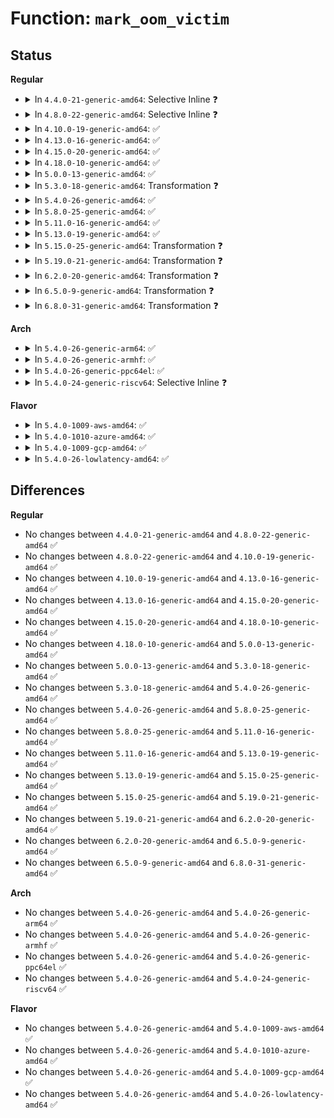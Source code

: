 # Function: <code>mark_oom_victim</code>

## Status
<b>Regular</b>
<ul>
<li>
<details>
<summary>In <code>4.4.0-21-generic-amd64</code>: Selective Inline ❓</summary>

```c
void mark_oom_victim(struct task_struct * tsk)
```

```json
{
  "name": "mark_oom_victim",
  "collision_type": "Unique Global",
  "inline_type": "Selective",
  "funcs": [
    {
      "addr": 18446744071580486176,
      "name": "mark_oom_victim",
      "external": true,
      "loc": "mm/oom_kill.c:418",
      "file": "mm/oom_kill.c",
      "inline": "not declared, inlined",
      "caller_inline": [],
      "caller_func": [
        "mm/oom_kill.c:oom_kill_process",
        "mm/oom_kill.c:oom_kill_process",
        "mm/memcontrol.c:mem_cgroup_out_of_memory"
      ]
    }
  ],
  "symbols": [
    {
      "addr": 18446744071580486176,
      "name": "mark_oom_victim",
      "section": ".text",
      "bind": "STB_GLOBAL",
      "size": 71
    }
  ]
}
```
</details>
</li>
<li>
<details>
<summary>In <code>4.8.0-22-generic-amd64</code>: Selective Inline ❓</summary>

```c
void mark_oom_victim(struct task_struct * tsk)
```

```json
{
  "name": "mark_oom_victim",
  "collision_type": "Unique Global",
  "inline_type": "Selective",
  "funcs": [
    {
      "addr": 18446744071580569360,
      "name": "mark_oom_victim",
      "external": true,
      "loc": "mm/oom_kill.c:668",
      "file": "mm/oom_kill.c",
      "inline": "not declared, inlined",
      "caller_inline": [],
      "caller_func": [
        "mm/memcontrol.c:mem_cgroup_out_of_memory"
      ]
    }
  ],
  "symbols": [
    {
      "addr": 18446744071580569360,
      "name": "mark_oom_victim",
      "section": ".text",
      "bind": "STB_GLOBAL",
      "size": 82
    }
  ]
}
```
</details>
</li>
<li>
<details>
<summary>In <code>4.10.0-19-generic-amd64</code>: ✅</summary>

```c
void mark_oom_victim(struct task_struct * tsk)
```

```json
{
  "name": "mark_oom_victim",
  "collision_type": "Unique Static",
  "inline_type": "No",
  "funcs": [
    {
      "addr": 18446744071580634576,
      "name": "mark_oom_victim",
      "external": false,
      "loc": "mm/oom_kill.c:652",
      "file": "mm/oom_kill.c",
      "inline": "seen, unknown",
      "caller_inline": [],
      "caller_func": [
        "mm/oom_kill.c:oom_kill_process",
        "mm/oom_kill.c:oom_kill_process"
      ]
    }
  ],
  "symbols": [
    {
      "addr": 18446744071580634576,
      "name": "mark_oom_victim",
      "section": ".text",
      "bind": "STB_LOCAL",
      "size": 120
    }
  ]
}
```
</details>
</li>
<li>
<details>
<summary>In <code>4.13.0-16-generic-amd64</code>: ✅</summary>

```c
void mark_oom_victim(struct task_struct * tsk)
```

```json
{
  "name": "mark_oom_victim",
  "collision_type": "Unique Static",
  "inline_type": "No",
  "funcs": [
    {
      "addr": 18446744071580664000,
      "name": "mark_oom_victim",
      "external": false,
      "loc": "mm/oom_kill.c:654",
      "file": "mm/oom_kill.c",
      "inline": "seen, unknown",
      "caller_inline": [],
      "caller_func": [
        "mm/oom_kill.c:oom_kill_process",
        "mm/oom_kill.c:oom_kill_process"
      ]
    }
  ],
  "symbols": [
    {
      "addr": 18446744071580664000,
      "name": "mark_oom_victim",
      "section": ".text",
      "bind": "STB_LOCAL",
      "size": 183
    }
  ]
}
```
</details>
</li>
<li>
<details>
<summary>In <code>4.15.0-20-generic-amd64</code>: ✅</summary>

```c
void mark_oom_victim(struct task_struct * tsk)
```

```json
{
  "name": "mark_oom_victim",
  "collision_type": "Unique Static",
  "inline_type": "No",
  "funcs": [
    {
      "addr": 18446744071580749040,
      "name": "mark_oom_victim",
      "external": false,
      "loc": "mm/oom_kill.c:676",
      "file": "mm/oom_kill.c",
      "inline": "seen, unknown",
      "caller_inline": [],
      "caller_func": [
        "mm/oom_kill.c:oom_kill_process",
        "mm/oom_kill.c:oom_kill_process"
      ]
    }
  ],
  "symbols": [
    {
      "addr": 18446744071580749040,
      "name": "mark_oom_victim",
      "section": ".text",
      "bind": "STB_LOCAL",
      "size": 192
    }
  ]
}
```
</details>
</li>
<li>
<details>
<summary>In <code>4.18.0-10-generic-amd64</code>: ✅</summary>

```c
void mark_oom_victim(struct task_struct * tsk)
```

```json
{
  "name": "mark_oom_victim",
  "collision_type": "Unique Static",
  "inline_type": "No",
  "funcs": [
    {
      "addr": 18446744071580884880,
      "name": "mark_oom_victim",
      "external": false,
      "loc": "mm/oom_kill.c:678",
      "file": "mm/oom_kill.c",
      "inline": "seen, unknown",
      "caller_inline": [],
      "caller_func": [
        "mm/oom_kill.c:oom_kill_process",
        "mm/oom_kill.c:oom_kill_process"
      ]
    }
  ],
  "symbols": [
    {
      "addr": 18446744071580884880,
      "name": "mark_oom_victim",
      "section": ".text",
      "bind": "STB_LOCAL",
      "size": 191
    }
  ]
}
```
</details>
</li>
<li>
<details>
<summary>In <code>5.0.0-13-generic-amd64</code>: ✅</summary>

```c
void mark_oom_victim(struct task_struct * tsk)
```

```json
{
  "name": "mark_oom_victim",
  "collision_type": "Unique Static",
  "inline_type": "No",
  "funcs": [
    {
      "addr": 18446744071580958192,
      "name": "mark_oom_victim",
      "external": false,
      "loc": "mm/oom_kill.c:686",
      "file": "mm/oom_kill.c",
      "inline": "seen, unknown",
      "caller_inline": [],
      "caller_func": [
        "mm/oom_kill.c:oom_kill_process",
        "mm/oom_kill.c:__oom_kill_process"
      ]
    }
  ],
  "symbols": [
    {
      "addr": 18446744071580958192,
      "name": "mark_oom_victim",
      "section": ".text",
      "bind": "STB_LOCAL",
      "size": 193
    }
  ]
}
```
</details>
</li>
<li>
<details>
<summary>In <code>5.3.0-18-generic-amd64</code>: Transformation ❓</summary>

```c
void mark_oom_victim(struct task_struct * tsk)
```

```json
{
  "name": "mark_oom_victim",
  "collision_type": "Unique Static",
  "inline_type": "No",
  "funcs": [
    {
      "addr": 0,
      "name": "mark_oom_victim",
      "external": false,
      "loc": "mm/oom_kill.c:696",
      "file": "mm/oom_kill.c",
      "inline": "seen, unknown",
      "caller_inline": [],
      "caller_func": [
        "mm/oom_kill.c:oom_kill_process",
        "mm/oom_kill.c:__oom_kill_process"
      ]
    }
  ],
  "symbols": [
    {
      "addr": 18446744071581053488,
      "name": "mark_oom_victim",
      "section": ".text",
      "bind": "STB_LOCAL",
      "size": 191
    },
    {
      "addr": 18446744071581061101,
      "name": "mark_oom_victim.cold",
      "section": ".text",
      "bind": "STB_LOCAL",
      "size": 19
    }
  ]
}
```
</details>
</li>
<li>
<details>
<summary>In <code>5.4.0-26-generic-amd64</code>: ✅</summary>

```c
void mark_oom_victim(struct task_struct * tsk)
```

```json
{
  "name": "mark_oom_victim",
  "collision_type": "Unique Static",
  "inline_type": "No",
  "funcs": [
    {
      "addr": 18446744071581109488,
      "name": "mark_oom_victim",
      "external": false,
      "loc": "mm/oom_kill.c:696",
      "file": "mm/oom_kill.c",
      "inline": "seen, unknown",
      "caller_inline": [],
      "caller_func": [
        "mm/oom_kill.c:oom_kill_process",
        "mm/oom_kill.c:__oom_kill_process"
      ]
    }
  ],
  "symbols": [
    {
      "addr": 18446744071581109488,
      "name": "mark_oom_victim",
      "section": ".text",
      "bind": "STB_LOCAL",
      "size": 196
    }
  ]
}
```
</details>
</li>
<li>
<details>
<summary>In <code>5.8.0-25-generic-amd64</code>: ✅</summary>

```c
void mark_oom_victim(struct task_struct * tsk)
```

```json
{
  "name": "mark_oom_victim",
  "collision_type": "Unique Static",
  "inline_type": "No",
  "funcs": [
    {
      "addr": 18446744071581293376,
      "name": "mark_oom_victim",
      "external": false,
      "loc": "mm/oom_kill.c:698",
      "file": "mm/oom_kill.c",
      "inline": "seen, unknown",
      "caller_inline": [],
      "caller_func": [
        "mm/oom_kill.c:oom_kill_process",
        "mm/oom_kill.c:__oom_kill_process"
      ]
    }
  ],
  "symbols": [
    {
      "addr": 18446744071581293376,
      "name": "mark_oom_victim",
      "section": ".text",
      "bind": "STB_LOCAL",
      "size": 196
    }
  ]
}
```
</details>
</li>
<li>
<details>
<summary>In <code>5.11.0-16-generic-amd64</code>: ✅</summary>

```c
void mark_oom_victim(struct task_struct * tsk)
```

```json
{
  "name": "mark_oom_victim",
  "collision_type": "Unique Static",
  "inline_type": "No",
  "funcs": [
    {
      "addr": 18446744071581337552,
      "name": "mark_oom_victim",
      "external": false,
      "loc": "mm/oom_kill.c:700",
      "file": "mm/oom_kill.c",
      "inline": "seen, unknown",
      "caller_inline": [],
      "caller_func": [
        "mm/oom_kill.c:oom_kill_process",
        "mm/oom_kill.c:__oom_kill_process"
      ]
    }
  ],
  "symbols": [
    {
      "addr": 18446744071581337552,
      "name": "mark_oom_victim",
      "section": ".text",
      "bind": "STB_LOCAL",
      "size": 177
    }
  ]
}
```
</details>
</li>
<li>
<details>
<summary>In <code>5.13.0-19-generic-amd64</code>: ✅</summary>

```c
void mark_oom_victim(struct task_struct * tsk)
```

```json
{
  "name": "mark_oom_victim",
  "collision_type": "Unique Static",
  "inline_type": "No",
  "funcs": [
    {
      "addr": 18446744071581355888,
      "name": "mark_oom_victim",
      "external": false,
      "loc": "mm/oom_kill.c:699",
      "file": "mm/oom_kill.c",
      "inline": "seen, unknown",
      "caller_inline": [],
      "caller_func": [
        "mm/oom_kill.c:oom_kill_process",
        "mm/oom_kill.c:__oom_kill_process"
      ]
    }
  ],
  "symbols": [
    {
      "addr": 18446744071581355888,
      "name": "mark_oom_victim",
      "section": ".text",
      "bind": "STB_LOCAL",
      "size": 180
    }
  ]
}
```
</details>
</li>
<li>
<details>
<summary>In <code>5.15.0-25-generic-amd64</code>: Transformation ❓</summary>

```c
void mark_oom_victim(struct task_struct * tsk)
```

```json
{
  "name": "mark_oom_victim",
  "collision_type": "Unique Static",
  "inline_type": "No",
  "funcs": [
    {
      "addr": 0,
      "name": "mark_oom_victim",
      "external": false,
      "loc": "mm/oom_kill.c:700",
      "file": "mm/oom_kill.c",
      "inline": "seen, unknown",
      "caller_inline": [],
      "caller_func": [
        "mm/oom_kill.c:out_of_memory",
        "mm/oom_kill.c:oom_kill_process",
        "mm/oom_kill.c:__oom_kill_process"
      ]
    }
  ],
  "symbols": [
    {
      "addr": 18446744071581603728,
      "name": "mark_oom_victim",
      "section": ".text",
      "bind": "STB_LOCAL",
      "size": 199
    },
    {
      "addr": 18446744071592190167,
      "name": "mark_oom_victim.cold",
      "section": ".text",
      "bind": "STB_LOCAL",
      "size": 21
    }
  ]
}
```
</details>
</li>
<li>
<details>
<summary>In <code>5.19.0-21-generic-amd64</code>: Transformation ❓</summary>

```c
void mark_oom_victim(struct task_struct * tsk)
```

```json
{
  "name": "mark_oom_victim",
  "collision_type": "Unique Static",
  "inline_type": "No",
  "funcs": [
    {
      "addr": 0,
      "name": "mark_oom_victim",
      "external": false,
      "loc": "mm/oom_kill.c:757",
      "file": "mm/oom_kill.c",
      "inline": "seen, unknown",
      "caller_inline": [],
      "caller_func": [
        "mm/oom_kill.c:out_of_memory",
        "mm/oom_kill.c:oom_kill_process",
        "mm/oom_kill.c:__oom_kill_process"
      ]
    }
  ],
  "symbols": [
    {
      "addr": 18446744071581963408,
      "name": "mark_oom_victim",
      "section": ".text",
      "bind": "STB_LOCAL",
      "size": 230
    },
    {
      "addr": 18446744071593965600,
      "name": "mark_oom_victim.cold",
      "section": ".text",
      "bind": "STB_LOCAL",
      "size": 21
    }
  ]
}
```
</details>
</li>
<li>
<details>
<summary>In <code>6.2.0-20-generic-amd64</code>: Transformation ❓</summary>

```c
void mark_oom_victim(struct task_struct * tsk)
```

```json
{
  "name": "mark_oom_victim",
  "collision_type": "Unique Static",
  "inline_type": "No",
  "funcs": [
    {
      "addr": 0,
      "name": "mark_oom_victim",
      "external": false,
      "loc": "mm/oom_kill.c:758",
      "file": "mm/oom_kill.c",
      "inline": "seen, unknown",
      "caller_inline": [],
      "caller_func": [
        "mm/oom_kill.c:out_of_memory",
        "mm/oom_kill.c:oom_kill_process",
        "mm/oom_kill.c:__oom_kill_process"
      ]
    }
  ],
  "symbols": [
    {
      "addr": 18446744071582396944,
      "name": "mark_oom_victim",
      "section": ".text",
      "bind": "STB_LOCAL",
      "size": 218
    },
    {
      "addr": 18446744071596024862,
      "name": "mark_oom_victim.cold",
      "section": ".text",
      "bind": "STB_LOCAL",
      "size": 21
    }
  ]
}
```
</details>
</li>
<li>
<details>
<summary>In <code>6.5.0-9-generic-amd64</code>: Transformation ❓</summary>

```c
void mark_oom_victim(struct task_struct * tsk)
```

```json
{
  "name": "mark_oom_victim",
  "collision_type": "Unique Static",
  "inline_type": "No",
  "funcs": [
    {
      "addr": 0,
      "name": "mark_oom_victim",
      "external": false,
      "loc": "mm/oom_kill.c:758",
      "file": "mm/oom_kill.c",
      "inline": "seen, unknown",
      "caller_inline": [],
      "caller_func": [
        "mm/oom_kill.c:out_of_memory",
        "mm/oom_kill.c:oom_kill_process",
        "mm/oom_kill.c:__oom_kill_process"
      ]
    }
  ],
  "symbols": [
    {
      "addr": 18446744071582602816,
      "name": "mark_oom_victim",
      "section": ".text",
      "bind": "STB_LOCAL",
      "size": 217
    },
    {
      "addr": 18446744071596547065,
      "name": "mark_oom_victim.cold",
      "section": ".text",
      "bind": "STB_LOCAL",
      "size": 21
    }
  ]
}
```
</details>
</li>
<li>
<details>
<summary>In <code>6.8.0-31-generic-amd64</code>: Transformation ❓</summary>

```c
void mark_oom_victim(struct task_struct * tsk)
```

```json
{
  "name": "mark_oom_victim",
  "collision_type": "Unique Static",
  "inline_type": "No",
  "funcs": [
    {
      "addr": 0,
      "name": "mark_oom_victim",
      "external": false,
      "loc": "mm/oom_kill.c:755",
      "file": "mm/oom_kill.c",
      "inline": "seen, unknown",
      "caller_inline": [],
      "caller_func": [
        "mm/oom_kill.c:out_of_memory",
        "mm/oom_kill.c:oom_kill_process",
        "mm/oom_kill.c:__oom_kill_process"
      ]
    }
  ],
  "symbols": [
    {
      "addr": 18446744071582774272,
      "name": "mark_oom_victim",
      "section": ".text",
      "bind": "STB_LOCAL",
      "size": 217
    },
    {
      "addr": 18446744071597450782,
      "name": "mark_oom_victim.cold",
      "section": ".text",
      "bind": "STB_LOCAL",
      "size": 21
    }
  ]
}
```
</details>
</li>
</ul>
<b>Arch</b>
<ul>
<li>
<details>
<summary>In <code>5.4.0-26-generic-arm64</code>: ✅</summary>

```c
void mark_oom_victim(struct task_struct * tsk)
```

```json
{
  "name": "mark_oom_victim",
  "collision_type": "Unique Static",
  "inline_type": "No",
  "funcs": [
    {
      "addr": 18446603336492478744,
      "name": "mark_oom_victim",
      "external": false,
      "loc": "mm/oom_kill.c:696",
      "file": "mm/oom_kill.c",
      "inline": "seen, unknown",
      "caller_inline": [],
      "caller_func": [
        "mm/oom_kill.c:oom_kill_process",
        "mm/oom_kill.c:__oom_kill_process"
      ]
    }
  ],
  "symbols": [
    {
      "addr": 18446603336492478744,
      "name": "mark_oom_victim",
      "section": ".text",
      "bind": "STB_LOCAL",
      "size": 440
    }
  ]
}
```
</details>
</li>
<li>
<details>
<summary>In <code>5.4.0-26-generic-armhf</code>: ✅</summary>

```c
void mark_oom_victim(struct task_struct * tsk)
```

```json
{
  "name": "mark_oom_victim",
  "collision_type": "Unique Static",
  "inline_type": "No",
  "funcs": [
    {
      "addr": 3226351488,
      "name": "mark_oom_victim",
      "external": false,
      "loc": "mm/oom_kill.c:696",
      "file": "mm/oom_kill.c",
      "inline": "seen, unknown",
      "caller_inline": [],
      "caller_func": [
        "mm/oom_kill.c:oom_kill_process",
        "mm/oom_kill.c:__oom_kill_process"
      ]
    }
  ],
  "symbols": [
    {
      "addr": 3226351488,
      "name": "mark_oom_victim",
      "section": ".text",
      "bind": "STB_LOCAL",
      "size": 372
    }
  ]
}
```
</details>
</li>
<li>
<details>
<summary>In <code>5.4.0-26-generic-ppc64el</code>: ✅</summary>

```c
void mark_oom_victim(struct task_struct * tsk)
```

```json
{
  "name": "mark_oom_victim",
  "collision_type": "Unique Static",
  "inline_type": "No",
  "funcs": [
    {
      "addr": 13835058055285760336,
      "name": "mark_oom_victim",
      "external": false,
      "loc": "mm/oom_kill.c:696",
      "file": "mm/oom_kill.c",
      "inline": "seen, unknown",
      "caller_inline": [],
      "caller_func": [
        "mm/oom_kill.c:oom_kill_process",
        "mm/oom_kill.c:__oom_kill_process"
      ]
    }
  ],
  "symbols": [
    {
      "addr": 13835058055285760336,
      "name": "mark_oom_victim",
      "section": ".text",
      "bind": "STB_LOCAL",
      "size": 396
    }
  ]
}
```
</details>
</li>
<li>
<details>
<summary>In <code>5.4.0-24-generic-riscv64</code>: Selective Inline ❓</summary>

```c
void mark_oom_victim(struct task_struct * tsk)
```

```json
{
  "name": "mark_oom_victim",
  "collision_type": "Unique Static",
  "inline_type": "Selective",
  "funcs": [
    {
      "addr": 18446743936272543514,
      "name": "mark_oom_victim",
      "external": false,
      "loc": "mm/oom_kill.c:696",
      "file": "mm/oom_kill.c",
      "inline": "not declared, inlined",
      "caller_inline": [],
      "caller_func": [
        "mm/oom_kill.c:oom_kill_process",
        "mm/oom_kill.c:__oom_kill_process"
      ]
    }
  ],
  "symbols": [
    {
      "addr": 18446743936272543514,
      "name": "mark_oom_victim",
      "section": ".text",
      "bind": "STB_LOCAL",
      "size": 232
    }
  ]
}
```
</details>
</li>
</ul>
<b>Flavor</b>
<ul>
<li>
<details>
<summary>In <code>5.4.0-1009-aws-amd64</code>: ✅</summary>

```c
void mark_oom_victim(struct task_struct * tsk)
```

```json
{
  "name": "mark_oom_victim",
  "collision_type": "Unique Static",
  "inline_type": "No",
  "funcs": [
    {
      "addr": 18446744071581078336,
      "name": "mark_oom_victim",
      "external": false,
      "loc": "mm/oom_kill.c:696",
      "file": "mm/oom_kill.c",
      "inline": "seen, unknown",
      "caller_inline": [],
      "caller_func": [
        "mm/oom_kill.c:oom_kill_process",
        "mm/oom_kill.c:__oom_kill_process"
      ]
    }
  ],
  "symbols": [
    {
      "addr": 18446744071581078336,
      "name": "mark_oom_victim",
      "section": ".text",
      "bind": "STB_LOCAL",
      "size": 196
    }
  ]
}
```
</details>
</li>
<li>
<details>
<summary>In <code>5.4.0-1010-azure-amd64</code>: ✅</summary>

```c
void mark_oom_victim(struct task_struct * tsk)
```

```json
{
  "name": "mark_oom_victim",
  "collision_type": "Unique Static",
  "inline_type": "No",
  "funcs": [
    {
      "addr": 18446744071581025520,
      "name": "mark_oom_victim",
      "external": false,
      "loc": "mm/oom_kill.c:696",
      "file": "mm/oom_kill.c",
      "inline": "seen, unknown",
      "caller_inline": [],
      "caller_func": [
        "mm/oom_kill.c:oom_kill_process",
        "mm/oom_kill.c:__oom_kill_process"
      ]
    }
  ],
  "symbols": [
    {
      "addr": 18446744071581025520,
      "name": "mark_oom_victim",
      "section": ".text",
      "bind": "STB_LOCAL",
      "size": 196
    }
  ]
}
```
</details>
</li>
<li>
<details>
<summary>In <code>5.4.0-1009-gcp-amd64</code>: ✅</summary>

```c
void mark_oom_victim(struct task_struct * tsk)
```

```json
{
  "name": "mark_oom_victim",
  "collision_type": "Unique Static",
  "inline_type": "No",
  "funcs": [
    {
      "addr": 18446744071581069536,
      "name": "mark_oom_victim",
      "external": false,
      "loc": "mm/oom_kill.c:696",
      "file": "mm/oom_kill.c",
      "inline": "seen, unknown",
      "caller_inline": [],
      "caller_func": [
        "mm/oom_kill.c:oom_kill_process",
        "mm/oom_kill.c:__oom_kill_process"
      ]
    }
  ],
  "symbols": [
    {
      "addr": 18446744071581069536,
      "name": "mark_oom_victim",
      "section": ".text",
      "bind": "STB_LOCAL",
      "size": 196
    }
  ]
}
```
</details>
</li>
<li>
<details>
<summary>In <code>5.4.0-26-lowlatency-amd64</code>: ✅</summary>

```c
void mark_oom_victim(struct task_struct * tsk)
```

```json
{
  "name": "mark_oom_victim",
  "collision_type": "Unique Static",
  "inline_type": "No",
  "funcs": [
    {
      "addr": 18446744071581131056,
      "name": "mark_oom_victim",
      "external": false,
      "loc": "mm/oom_kill.c:696",
      "file": "mm/oom_kill.c",
      "inline": "seen, unknown",
      "caller_inline": [],
      "caller_func": [
        "mm/oom_kill.c:oom_kill_process",
        "mm/oom_kill.c:__oom_kill_process"
      ]
    }
  ],
  "symbols": [
    {
      "addr": 18446744071581131056,
      "name": "mark_oom_victim",
      "section": ".text",
      "bind": "STB_LOCAL",
      "size": 217
    }
  ]
}
```
</details>
</li>
</ul>

## Differences
<b>Regular</b>
<ul>
<li>
No changes between <code>4.4.0-21-generic-amd64</code> and <code>4.8.0-22-generic-amd64</code> ✅
</li>
<li>
No changes between <code>4.8.0-22-generic-amd64</code> and <code>4.10.0-19-generic-amd64</code> ✅
</li>
<li>
No changes between <code>4.10.0-19-generic-amd64</code> and <code>4.13.0-16-generic-amd64</code> ✅
</li>
<li>
No changes between <code>4.13.0-16-generic-amd64</code> and <code>4.15.0-20-generic-amd64</code> ✅
</li>
<li>
No changes between <code>4.15.0-20-generic-amd64</code> and <code>4.18.0-10-generic-amd64</code> ✅
</li>
<li>
No changes between <code>4.18.0-10-generic-amd64</code> and <code>5.0.0-13-generic-amd64</code> ✅
</li>
<li>
No changes between <code>5.0.0-13-generic-amd64</code> and <code>5.3.0-18-generic-amd64</code> ✅
</li>
<li>
No changes between <code>5.3.0-18-generic-amd64</code> and <code>5.4.0-26-generic-amd64</code> ✅
</li>
<li>
No changes between <code>5.4.0-26-generic-amd64</code> and <code>5.8.0-25-generic-amd64</code> ✅
</li>
<li>
No changes between <code>5.8.0-25-generic-amd64</code> and <code>5.11.0-16-generic-amd64</code> ✅
</li>
<li>
No changes between <code>5.11.0-16-generic-amd64</code> and <code>5.13.0-19-generic-amd64</code> ✅
</li>
<li>
No changes between <code>5.13.0-19-generic-amd64</code> and <code>5.15.0-25-generic-amd64</code> ✅
</li>
<li>
No changes between <code>5.15.0-25-generic-amd64</code> and <code>5.19.0-21-generic-amd64</code> ✅
</li>
<li>
No changes between <code>5.19.0-21-generic-amd64</code> and <code>6.2.0-20-generic-amd64</code> ✅
</li>
<li>
No changes between <code>6.2.0-20-generic-amd64</code> and <code>6.5.0-9-generic-amd64</code> ✅
</li>
<li>
No changes between <code>6.5.0-9-generic-amd64</code> and <code>6.8.0-31-generic-amd64</code> ✅
</li>
</ul>
<b>Arch</b>
<ul>
<li>
No changes between <code>5.4.0-26-generic-amd64</code> and <code>5.4.0-26-generic-arm64</code> ✅
</li>
<li>
No changes between <code>5.4.0-26-generic-amd64</code> and <code>5.4.0-26-generic-armhf</code> ✅
</li>
<li>
No changes between <code>5.4.0-26-generic-amd64</code> and <code>5.4.0-26-generic-ppc64el</code> ✅
</li>
<li>
No changes between <code>5.4.0-26-generic-amd64</code> and <code>5.4.0-24-generic-riscv64</code> ✅
</li>
</ul>
<b>Flavor</b>
<ul>
<li>
No changes between <code>5.4.0-26-generic-amd64</code> and <code>5.4.0-1009-aws-amd64</code> ✅
</li>
<li>
No changes between <code>5.4.0-26-generic-amd64</code> and <code>5.4.0-1010-azure-amd64</code> ✅
</li>
<li>
No changes between <code>5.4.0-26-generic-amd64</code> and <code>5.4.0-1009-gcp-amd64</code> ✅
</li>
<li>
No changes between <code>5.4.0-26-generic-amd64</code> and <code>5.4.0-26-lowlatency-amd64</code> ✅
</li>
</ul>

